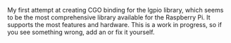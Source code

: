 My first attempt at creating CGO binding for the lgpio library, which seems to be the most comprehensive library available for the Raspberry Pi.  It supports the most features and hardware.  This is a work in progress, so if you see something wrong, add an or fix it yourself.
